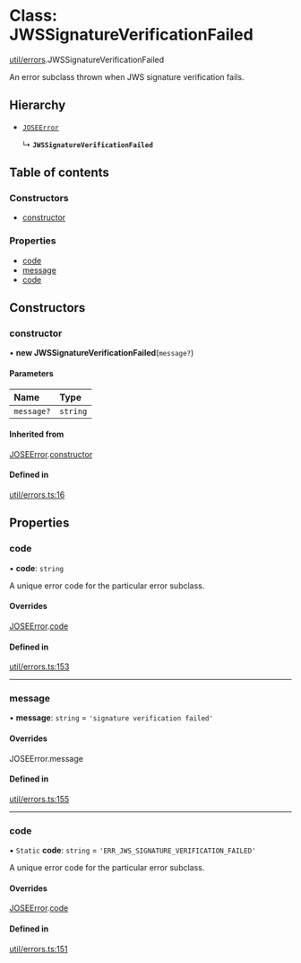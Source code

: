 # Class: JWSSignatureVerificationFailed

[util/errors](../modules/util_errors.md).JWSSignatureVerificationFailed

An error subclass thrown when JWS signature verification fails.

## Hierarchy

- [`JOSEError`](util_errors.JOSEError.md)

  ↳ **`JWSSignatureVerificationFailed`**

## Table of contents

### Constructors

- [constructor](util_errors.JWSSignatureVerificationFailed.md#constructor)

### Properties

- [code](util_errors.JWSSignatureVerificationFailed.md#code)
- [message](util_errors.JWSSignatureVerificationFailed.md#message)
- [code](util_errors.JWSSignatureVerificationFailed.md#code)

## Constructors

### constructor

• **new JWSSignatureVerificationFailed**(`message?`)

#### Parameters

| Name | Type |
| :------ | :------ |
| `message?` | `string` |

#### Inherited from

[JOSEError](util_errors.JOSEError.md).[constructor](util_errors.JOSEError.md#constructor)

#### Defined in

[util/errors.ts:16](https://github.com/panva/jose/blob/v3.19.0/src/util/errors.ts#L16)

## Properties

### code

• **code**: `string`

A unique error code for the particular error subclass.

#### Overrides

[JOSEError](util_errors.JOSEError.md).[code](util_errors.JOSEError.md#code)

#### Defined in

[util/errors.ts:153](https://github.com/panva/jose/blob/v3.19.0/src/util/errors.ts#L153)

___

### message

• **message**: `string` = `'signature verification failed'`

#### Overrides

JOSEError.message

#### Defined in

[util/errors.ts:155](https://github.com/panva/jose/blob/v3.19.0/src/util/errors.ts#L155)

___

### code

▪ `Static` **code**: `string` = `'ERR_JWS_SIGNATURE_VERIFICATION_FAILED'`

A unique error code for the particular error subclass.

#### Overrides

[JOSEError](util_errors.JOSEError.md).[code](util_errors.JOSEError.md#code)

#### Defined in

[util/errors.ts:151](https://github.com/panva/jose/blob/v3.19.0/src/util/errors.ts#L151)
